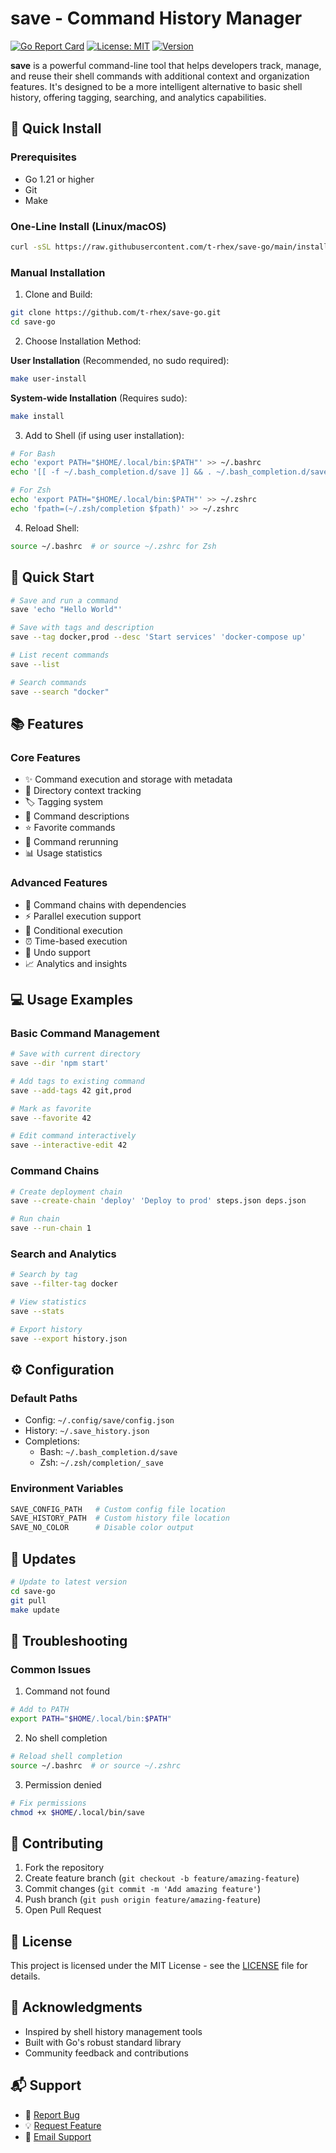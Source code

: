 # save - Command History Manager

[![Go Report Card](https://goreportcard.com/badge/github.com/t-rhex/save-go)](https://goreportcard.com/report/github.com/t-rhex/save-go)
[![License: MIT](https://img.shields.io/badge/License-MIT-yellow.svg)](https://opensource.org/licenses/MIT)
[![Version](https://img.shields.io/badge/version-0.1.0-blue.svg)](https://github.com/t-rhex/save-go/releases)

**save** is a powerful command-line tool that helps developers track, manage, and reuse their shell commands with additional context and organization features. It's designed to be a more intelligent alternative to basic shell history, offering tagging, searching, and analytics capabilities.

## 🚀 Quick Install

### Prerequisites
- Go 1.21 or higher
- Git
- Make

### One-Line Install (Linux/macOS)
```bash
curl -sSL https://raw.githubusercontent.com/t-rhex/save-go/main/install.sh | bash
```

### Manual Installation

1. Clone and Build:
```bash
git clone https://github.com/t-rhex/save-go.git
cd save-go
```

2. Choose Installation Method:

**User Installation** (Recommended, no sudo required):
```bash
make user-install
```

**System-wide Installation** (Requires sudo):
```bash
make install
```

3. Add to Shell (if using user installation):
```bash
# For Bash
echo 'export PATH="$HOME/.local/bin:$PATH"' >> ~/.bashrc
echo '[[ -f ~/.bash_completion.d/save ]] && . ~/.bash_completion.d/save' >> ~/.bashrc

# For Zsh
echo 'export PATH="$HOME/.local/bin:$PATH"' >> ~/.zshrc
echo 'fpath=(~/.zsh/completion $fpath)' >> ~/.zshrc
```

4. Reload Shell:
```bash
source ~/.bashrc  # or source ~/.zshrc for Zsh
```

## 🚀 Quick Start

```bash
# Save and run a command
save 'echo "Hello World"'

# Save with tags and description
save --tag docker,prod --desc 'Start services' 'docker-compose up'

# List recent commands
save --list

# Search commands
save --search "docker"
```

## 📚 Features

### Core Features
- ✨ Command execution and storage with metadata
- 📁 Directory context tracking
- 🏷️ Tagging system
- 📝 Command descriptions
- ⭐ Favorite commands
- 🔄 Command rerunning
- 📊 Usage statistics

### Advanced Features
- 🔗 Command chains with dependencies
- ⚡ Parallel execution support
- 🎯 Conditional execution
- ⏰ Time-based execution
- 🔄 Undo support
- 📈 Analytics and insights

## 💻 Usage Examples

### Basic Command Management
```bash
# Save with current directory
save --dir 'npm start'

# Add tags to existing command
save --add-tags 42 git,prod

# Mark as favorite
save --favorite 42

# Edit command interactively
save --interactive-edit 42
```

### Command Chains
```bash
# Create deployment chain
save --create-chain 'deploy' 'Deploy to prod' steps.json deps.json

# Run chain
save --run-chain 1
```

### Search and Analytics
```bash
# Search by tag
save --filter-tag docker

# View statistics
save --stats

# Export history
save --export history.json
```

## ⚙️ Configuration

### Default Paths
- Config: `~/.config/save/config.json`
- History: `~/.save_history.json`
- Completions:
  - Bash: `~/.bash_completion.d/save`
  - Zsh: `~/.zsh/completion/_save`

### Environment Variables
```bash
SAVE_CONFIG_PATH   # Custom config file location
SAVE_HISTORY_PATH  # Custom history file location
SAVE_NO_COLOR      # Disable color output
```

## 🔄 Updates

```bash
# Update to latest version
cd save-go
git pull
make update
```

## 🐛 Troubleshooting

### Common Issues

1. Command not found
```bash
# Add to PATH
export PATH="$HOME/.local/bin:$PATH"
```

2. No shell completion
```bash
# Reload shell completion
source ~/.bashrc  # or source ~/.zshrc
```

3. Permission denied
```bash
# Fix permissions
chmod +x $HOME/.local/bin/save
```

## 🤝 Contributing

1. Fork the repository
2. Create feature branch (`git checkout -b feature/amazing-feature`)
3. Commit changes (`git commit -m 'Add amazing feature'`)
4. Push branch (`git push origin feature/amazing-feature`)
5. Open Pull Request

## 📄 License

This project is licensed under the MIT License - see the [LICENSE](LICENSE) file for details.

## 🙏 Acknowledgments

- Inspired by shell history management tools
- Built with Go's robust standard library
- Community feedback and contributions

## 📬 Support

- 🐛 [Report Bug](https://github.com/t-rhex/save-go/issues)
- 💡 [Request Feature](https://github.com/t-rhex/save-go/issues)
- 📧 [Email Support](mailto:support@example.com)
